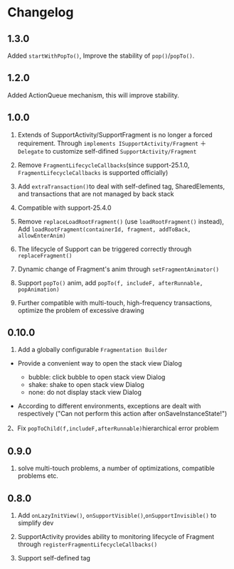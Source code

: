 # Changelog

## 1.3.0
Added `startWithPopTo()`, Improve the stability of `pop()`/`popTo()`.

## 1.2.0
Added ActionQueue mechanism, this will improve stability.

## 1.0.0

1. Extends of SupportActivity/SupportFragment is no longer a forced requirement. Through `implements ISupportActivity/Fragment` ＋ `Delegate` to customize self-difined `SupportActivity/Fragment`

2. Remove `FragmentLifecycleCallbacks`(since support-25.1.0, `FragmentLifecycleCallbacks` is supported officially)

3. Add `extraTransaction()`to deal with self-defined tag, SharedElements, and transactions that are not managed by back stack

4. Compatible with support-25.4.0

5. Remove `replaceLoadRootFragment()` (use `loadRootFragment()` instead), Add `loadRootFragment(containerId, fragment, addToBack, allowEnterAnim)`

6. The lifecycle of Support can be triggered correctly through `replaceFragment()`

7. Dynamic change of Fragment's anim through `setFragmentAnimator()`

8. Support `popTo()` anim, add `popTo(f, includeF, afterRunnable, popAnimation)`

9. Further compatible with multi-touch, high-frequency transactions, optimize the problem of excessive drawing

## 0.10.0

1. Add a globally configurable `Fragmentation Builder`

* Provide a convenient way to open the stack view Dialog
    * bubble: click bubble to open stack view Dialog
    * shake: shake to open stack view Dialog
    * none: do not display stack view Dialog

* According to different environments, exceptions are dealt with respectively ("Can not perform this action after onSaveInstanceState!")

2、Fix `popToChild(f,includeF,afterRunnable)`hierarchical error problem

## 0.9.0

1. solve multi-touch problems, a number of optimizations, compatible problems etc.

## 0.8.0
1. Add `onLazyInitView()`, `onSupportVisible()`,`onSupportInvisible()` to simplify dev

2. SupportActivity provides ability to monitoring lifecycle of Fragment through `registerFragmentLifecycleCallbacks()`
 
3. Support self-defined tag
